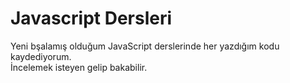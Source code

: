 <h1>Javascript Dersleri </h1>Yeni bşalamış olduğum JavaScript derslerinde her yazdığım kodu kaydediyorum.<br>İncelemek isteyen gelip bakabilir.
